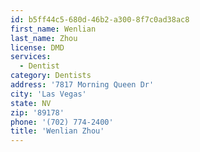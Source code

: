 ```yaml
---
id: b5ff44c5-680d-46b2-a300-8f7c0ad38ac8
first_name: Wenlian
last_name: Zhou
license: DMD
services:
  - Dentist
category: Dentists
address: '7817 Morning Queen Dr'
city: 'Las Vegas'
state: NV
zip: '89178'
phone: '(702) 774-2400'
title: 'Wenlian Zhou'
---
```

